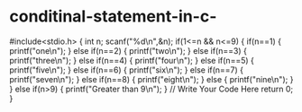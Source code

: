 # conditinal-statement-in-c-
#include<stdio.h>
    {
        int n;
        scanf("%d\n",&n);
        if(1<=n && n<=9)
            {
               if(n==1)
                {
                    printf("one\n");
                } 
               else if(n==2)
                {
                    printf("two\n");
                }
               else if(n==3)
                {
                    printf("three\n");
                }
               else if(n==4)
                {
                    printf("four\n");
                }
               else if(n==5)
                {
                    printf("five\n");
                }
               else if(n==6)
                {
                   printf("six\n");
                }
               else if(n==7)
                {
                  printf("seven\n");
                }
               else if(n==8)
                {
                    printf("eight\n");
                } 
               else 
                {
                    printf("nine\n");
                }
            }
            else if(n>9)
            {
            printf("Greater than 9\n");
            }
        // Write Your Code Here
        return 0;
    }
